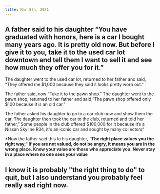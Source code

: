 ```yaml
---
title: Mar 8th, 2021
---
```


## A father said to his daughter “You have graduated with honors, here is a car I bought many years ago. It is pretty old now. But before I give it to you, take it to the used car lot downtown and tell them I want to sell it and see how much they offer you for it.”

The daughter went to the used car lot, returned to her father and said, “They offered me $1,000 because they said it looks pretty worn out.”

The father said, now “Take it to the pawn shop.” The daughter went to the pawn shop, returned to her father and said,”The pawn shop offered only $100 because it is an old car.”

The father asked his daughter to go to a car club now and show them the car. The daughter then took the car to the club, returned and told her father,” Some people in the club offered $100,000 for it because it’s a Nissan Skyline R34, it's an iconic car and sought by many collectors”

*Now the father said this to his daughter, “**The right place values you the right way,” If you are not valued, do not be angry, it means you are in the wrong place. Know your value are those who appreciate you. Never stay in a place where no one sees your value**
## I know it is probably "the right thing to do" to quit, but I also understand you probably feel really sad right now.
